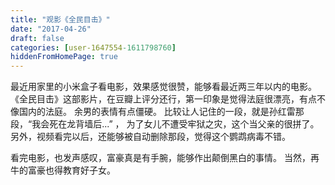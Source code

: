 ```yaml
---
title: "观影《全民目击》"
date: "2017-04-26"
draft: false
categories: [user-1647554-1611798760]
hiddenFromHomePage: true
---
```

最近用家里的小米盒子看电影，效果感觉很赞，能够看最近两三年以内的电影。 
《全民目击》这部影片，在豆瓣上评分还行，第一印象是觉得法庭很漂亮，有点不像国内的法庭。
余男的表情有点僵硬。 
比较让人记住的一段，就是孙红雷那段，“我会死在龙背墙后...” ， 为了女儿不遭受牢狱之灾，这个当父亲的很拼了。 
另外，视频看完以后，还能够被自动删除那段，觉得这个鹦鹉病毒不错。 

看完电影，也发声感叹，富豪真是有手腕，能够作出颠倒黑白的事情。 当然，再牛的富豪也得教育好子女。 
